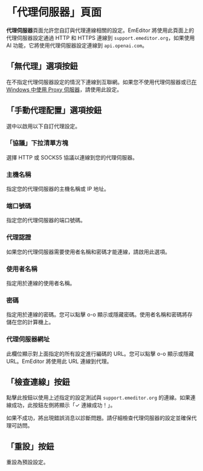 # 「代理伺服器」頁面

**代理伺服器**頁面允許您自訂與代理連線相關的設定。EmEditor 將使用此頁面上的代理伺服器設定通過 HTTP 和 HTTPS 連線到 `support.emeditor.org`，如果使用 AI 功能，它將使用代理伺服器設定連線到 `api.openai.com`。

## 「無代理」選項按鈕

在不指定代理伺服器設定的情況下連線到互聯網。如果您不使用代理伺服器或已[在 Windows 中使用 Proxy 伺服器](https://support.microsoft.com/zh-tw/windows/use-a-proxy-server-in-windows-03096c53-0554-4ffe-b6ab-8b1deee8dae1#ID0EFD=Windows_11)，請使用此設定。

## 「手動代理配置」選項按鈕

選中以啟用以下自訂代理設定。

### 「協議」下拉清單方塊

選擇 HTTP 或 SOCKS5 協議以連線到您的代理伺服器。

### 主機名稱

指定您的代理伺服器的主機名稱或 IP 地址。

### 端口號碼

指定您的代理伺服器的端口號碼。

### 代理認證

如果您的代理伺服器需要使用者名稱和密碼才能連線，請啟用此選項。

### 使用者名稱

指定用於連線的使用者名稱。

### 密碼

指定用於連線的密碼。您可以點擊 o-o 顯示或隱藏密碼。使用者名稱和密碼將存儲在您的計算機上。

### 代理伺服器網址

此欄位顯示對上面指定的所有設定進行編碼的 URL。您可以點擊 o-o 顯示或隱藏 URL。EmEditor 將使用此 URL 連線到代理。

## 「檢查連線」按鈕

點擊此按鈕以使用上述指定的設定測試與 `support.emeditor.org` 的連線。如果連線成功，此按鈕左側將顯示「✓ 連線成功！」。

如果不成功，將出現錯誤消息以診斷問題。請仔細檢查代理伺服器的設定並確保代理可訪問。

## 「重設」按鈕

重設為預設設定。
